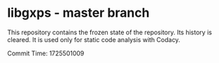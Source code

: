 # libgxps - master branch

This repository contains the frozen state of the repository.
Its history is cleared. It is used only for static code
analysis with Codacy.

Commit Time: 1725501009
